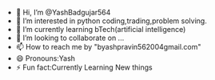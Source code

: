 - 👋 Hi, I’m @YashBadgujar564
- 👀 I’m interested in python coding,trading,problem solving.
- 🌱 I’m currently learning bTech(artificial intelligence)
- 💞️ I’m looking to collaborate on ...
- 📫 How to reach me by "byashpravin562004gmail.com"
- 😄 Pronouns:Yash
- ⚡ Fun fact:Currently Learning New things

<!---
YashBadgujar564/YashBadgujar564 is a ✨ special ✨ repository because its `README.md` (this file) appears on your GitHub profile.
You can click the Preview link to take a look at your changes.
--->
